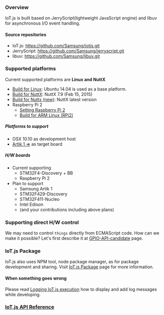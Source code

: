 ### Overview
IoT.js is built based on JerryScript(lightweight JavaScript engine) and libuv for asynchronous I/O event handling.

#### Source repositories
* IoT.js: https://github.com/Samsung/iotjs.git
* JerryScript: https://github.com/Samsung/jerryscript.git
* libuv: https://github.com/Samsung/libuv.git 

### Supported platforms 
Current supported platforms are **Linux and NuttX**

* [Build for Linux](Build-for-Linux): Ubuntu 14.04 is used as a base platform.
* [Build for NuttX](Build-for-NuttX): NuttX 7.9 (Feb 15, 2015)
* [Build for Nuttx (new)](https://github.com/Samsung/iotjs/wiki/Build-for-Nuttx-(new)): NuttX latest version
* Raspberry Pi 2
    * [Setting Raspberry Pi 2](https://github.com/Samsung/iotjs/wiki/Setting-Raspberry-Pi-2-for-IoT.js)
    * [Build for ARM Linux (RPi2)](https://github.com/Samsung/iotjs/wiki/Build-for-ARM-Linux-(RPi2))

##### Platforms to support
* OSX 10.10 as development host
* [Artik 1 =>](https://www.artik.io/hardware/artik-1) as target board

##### H/W boards
* Current supporting
    * STM32F4-Discovery + BB
    * Raspberry Pi 2
* Plan to support
    * Samsung Artik 1
    * STM32F429-Discovery
    * STM32F411-Nucleo
    * Intel Edison
    * (and your contributions including above plans)


### Supporting direct H/W control
We may need to control `things` directly from ECMAScript code. How can we make it possible? Let's first describe it at [GPIO-API-candidate](https://github.com/Samsung/iotjs/wiki/GPIO-API-candidate) page.

### IoT.js Package
IoT.js also uses NPM tool, node package manager, as for package development and sharing. Visit [IoT.js Package](https://github.com/Samsung/iotjs/wiki/IoT.js-Package) page for more information.

#### When something goes wrong
Please read [Logging IoT.js execution](Logging-IoT.js-execution) how to display and add log messages while developing.


### [IoT.js API Reference](IoT.js-API-Reference)